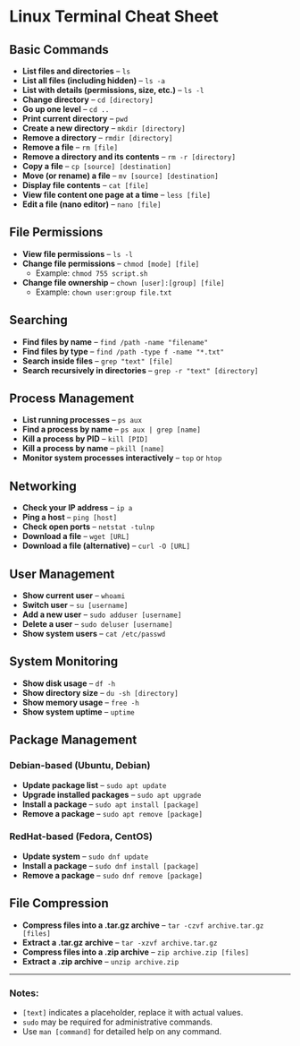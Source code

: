# Linux Terminal Cheat Sheet

## Basic Commands
- **List files and directories** – `ls`
- **List all files (including hidden)** – `ls -a`
- **List with details (permissions, size, etc.)** – `ls -l`
- **Change directory** – `cd [directory]`
- **Go up one level** – `cd ..`
- **Print current directory** – `pwd`
- **Create a new directory** – `mkdir [directory]`
- **Remove a directory** – `rmdir [directory]`
- **Remove a file** – `rm [file]`
- **Remove a directory and its contents** – `rm -r [directory]`
- **Copy a file** – `cp [source] [destination]`
- **Move (or rename) a file** – `mv [source] [destination]`
- **Display file contents** – `cat [file]`
- **View file content one page at a time** – `less [file]`
- **Edit a file (nano editor)** – `nano [file]`

## File Permissions
- **View file permissions** – `ls -l`
- **Change file permissions** – `chmod [mode] [file]`
  - Example: `chmod 755 script.sh`
- **Change file ownership** – `chown [user]:[group] [file]`
  - Example: `chown user:group file.txt`

## Searching
- **Find files by name** – `find /path -name "filename"`
- **Find files by type** – `find /path -type f -name "*.txt"`
- **Search inside files** – `grep "text" [file]`
- **Search recursively in directories** – `grep -r "text" [directory]`

## Process Management
- **List running processes** – `ps aux`
- **Find a process by name** – `ps aux | grep [name]`
- **Kill a process by PID** – `kill [PID]`
- **Kill a process by name** – `pkill [name]`
- **Monitor system processes interactively** – `top` or `htop`

## Networking
- **Check your IP address** – `ip a`
- **Ping a host** – `ping [host]`
- **Check open ports** – `netstat -tulnp`
- **Download a file** – `wget [URL]`
- **Download a file (alternative)** – `curl -O [URL]`

## User Management
- **Show current user** – `whoami`
- **Switch user** – `su [username]`
- **Add a new user** – `sudo adduser [username]`
- **Delete a user** – `sudo deluser [username]`
- **Show system users** – `cat /etc/passwd`

## System Monitoring
- **Show disk usage** – `df -h`
- **Show directory size** – `du -sh [directory]`
- **Show memory usage** – `free -h`
- **Show system uptime** – `uptime`

## Package Management
### Debian-based (Ubuntu, Debian)
- **Update package list** – `sudo apt update`
- **Upgrade installed packages** – `sudo apt upgrade`
- **Install a package** – `sudo apt install [package]`
- **Remove a package** – `sudo apt remove [package]`

### RedHat-based (Fedora, CentOS)
- **Update system** – `sudo dnf update`
- **Install a package** – `sudo dnf install [package]`
- **Remove a package** – `sudo dnf remove [package]`

## File Compression
- **Compress files into a .tar.gz archive** – `tar -czvf archive.tar.gz [files]`
- **Extract a .tar.gz archive** – `tar -xzvf archive.tar.gz`
- **Compress files into a .zip archive** – `zip archive.zip [files]`
- **Extract a .zip archive** – `unzip archive.zip`

---

### Notes:
- `[text]` indicates a placeholder, replace it with actual values.
- `sudo` may be required for administrative commands.
- Use `man [command]` for detailed help on any command.
